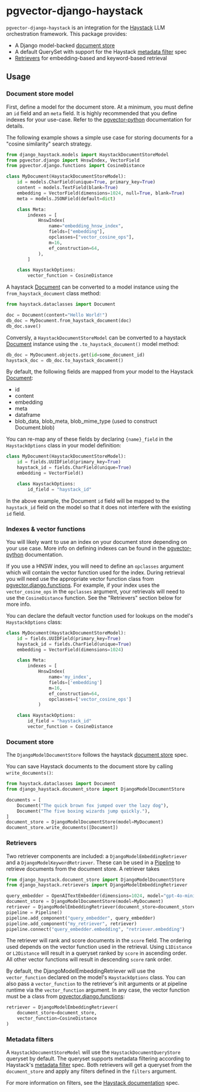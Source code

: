 # pgvector-django-haystack

`pgvector-django-haystack` is an integration for the [Haystack] LLM orchestration framework. This package provides:

- A Django model-backed [document store]
- A default QuerySet with support for the Haystack [metadata filter] spec
- [Retrievers] for embedding-based and keyword-based retrieval

## Usage

### Document store model

First, define a model for the document store. At a minimum, you must define an
`id` field and an `meta` field. It is highly recommended that you define indexes
for your use-case. Refer to the [pgvector-python] documentation for details.

The following example shows a simple use case for storing documents for a 
"cosine similarity" search strategy.

```python
from django_haystack.models import HaystackDocumentStoreModel
from pgvector.django import HnswIndex, VectorField
from pgvector.django.functions import CosineDistance

class MyDocument(HaystackDocumentStoreModel):
    id = models.CharField(unique=True, primary_key=True)
    content = models.TextField(blank=True) 
    embedding = VectorField(dimensions=1024, null=True, blank=True)
    meta = models.JSONField(default=dict)

    class Meta:
        indexes = [
            HnswIndex(
                name="embedding_hnsw_index",
                fields=["embedding"],
                opclasses=["vector_cosine_ops"],
                m=16,
                ef_construction=64,
            ),
        ]

    class HaystackOptions:
        vector_function = CosineDistance
```

A haystack [Document] can be converted to a model instance using the
`from_haystack_document` class method:

```python
from haystack.dataclasses import Document

doc = Document(content="Hello World!")
db_doc = MyDocument.from_haystack_document(doc)
db_doc.save()
```

Conversly, a `HaystackDocumentStoreModel` can be converted to a 
haystack [Document] instance using the `.to_haystack_document()` model method:

```python
db_doc = MyDocument.objects.get(id=some_document_id)
haystack_doc = db_doc.to_haystack_document()
```

By default, the following fields are mapped from your model to the Haystack [Document]:

- id
- content
- embedding
- meta
- dataframe
- blob_data, blob_meta, blob_mime_type (used to construct Document.blob)

You can re-map any of these fields by declaring `{name}_field` in the
`HaystackOptions` class in your model definition:

```python
class MyDocument(HaystackDocumentStoreModel):
    id = fields.UUIDField(primary_key=True)
    haystack_id = fields.CharField(unique=True)
    embedding = VectorField()

    class HaystackOptions:
        id_field = "haystack_id"
```

In the above example, the Document `id` field will be mapped to the `haystack_id`
field on the model so that it does not interfere with the existing `id` field.

### Indexes & vector functions

You will likely want to use an index on your document store depending on your
use case. More info on defining indexes can be found in the [pgvector-python]
documentation.

If you use a HNSW index, you will need to define an `opclasses` argument which
will contain the vector function used for the index. During retrieval you will
need use the appropriate vector function class from [pgvector.django.functions].
For example, if your index uses the `vector_cosine_ops` in the `opclasses`
argument, your retrievals will need to use the `CosineDistance` function. See
the "Retrievers" section below for more info.

You can declare the default vector function used for lookups on the model's
`HaystackOptions` class:

```python
class MyDocument(HaystackDocumentStoreModel):
    id = fields.UUIDField(primary_key=True)
    haystack_id = fields.CharField(unique=True)
    embedding = VectorField(dimensions=1024)

    class Meta:
        indexes = [
            HnswIndex(
                name='my_index',
                fields=['embedding']
                m=16,
                ef_construction=64,
                opclasses=['vector_cosine_ops']
            )

    class HaystackOptions:
        id_field = "haystack_id"
        vector_function = CosineDistance    
```

### Document store
The `DjangoModelDocumentStore` follows the haystack [document store] spec.

You can save Haystack documents to the document store by calling
`write_documents()`:

```python
from haystack.dataclasses import Document
from django_haystack.document_store import DjangoModelDocumentStore

documents = [
    Document("The quick brown fox jumped over the lazy dog"),
    Document("The five boxing wizards jump quickly."),
]
document_store = DjangoModelDocumentStore(model=MyDocument)
document_store.write_documents([Document])
```

### Retrievers

Two retriever components are included: a `DjangoModelEmbeddingRetriever` and a
`DjangoModelKeywordRetriever`. These can be used in a [Pipeline] to retrieve
documents from the document store. A retriever takes 

```python
from django_haystack.document_store import DjangoModelDocumentStore
from django_haystack.retrievers import DjangoModelEmbeddingRetriever

query_embedder = OpenAITextEmbedder(dimensions=1024, model="gpt-4o-mini")
document_store = DjangoModelDocumentStore(model=MyDocument)
retriever = DjangoModelEmbeddingRetriever(document_store=document_store)
pipeline = Pipeline()
pipeline.add_component("query_embedder", query_embedder)
pipeline.add_component("my_retriever", retriever)
pipeline.connect("query_embedder.embedding", "retriever.embedding")
```

The retriever will rank and score documents in the `score` field. The ordering
used depends on the vector function used in the retrieval. Using `L1Distance` or
`L2Distance` will result in a queryset ranked by `score` in ascending order.
All other vector functions will result in descending `score` rank order.

By default, the DjangoModelEmbeddingRetriever will use the `vector_function`
declared on the model's `HaystackOptions` class. You can also pass a
`vector_function` to the retriever's init arguments or at pipeline runtime via
the `vector_function` argument. In any case, the vector function must be a class
from [pgvector.django.functions]:

```python
retriever = DjangoModelEmbeddingRetriever(
    document_store=document_store,
    vector_function=CosineDistance
)
```

### Metadata filters

A `HaystackDocumentStoreModel` will use the `HaystackDocumentQueryStore`
queryset by default. The queryset supports metadata filtering according to
Haystack's [metadata filter] spec. Both retrievers will get a queryset from the
`document_store` and apply any filters defined in the `filters` argument.

For more information on filters, see the 
[Haystack documentation][metadata filter] spec.


[Haystack]: https://github.com/deepset-ai/haystack
[Document]: https://docs.haystack.deepset.ai/docs/data-classes#document 
[Pipeline]: https://docs.haystack.deepset.ai/docs/pipelines
[Retrievers]: https://docs.haystack.deepset.ai/docs/retrievers
[document store]: https://docs.haystack.deepset.ai/docs/document-store
[metadata filter]: https://docs.haystack.deepset.ai/docs/metadata-filtering
[pgvector-python]: https://github.com/pgvector/pgvector-python?tab=readme-ov-file#django
[pgvector.django.functions]: https://github.com/pgvector/pgvector-python/blob/master/pgvector/django/functions.py
